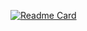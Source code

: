 [![Readme Card](https://github-readme-stats.vercel.app/api/pin/?username=anuraghazra&repo=github-readme-stats)](https://github.com/hrithikm2/github-readme-stats)
